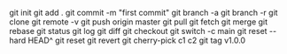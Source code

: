 git init
git add .
git commit -m "first commit"
git branch -a
git branch -r
git clone 
git remote -v
git push origin master
git pull
git fetch
git merge
git rebase
git status
git log
git diff
git checkout
git switch -c main
git reset --hard HEAD^
git reset
git revert
git cherry-pick c1 c2
git tag v1.0.0

